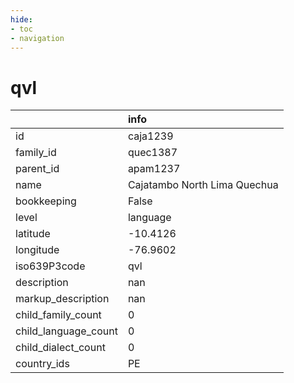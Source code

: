 ```yaml
---
hide:
- toc
- navigation
---
```

# qvl
|                      | info                         |
|:---------------------|:-----------------------------|
| id                   | caja1239                     |
| family_id            | quec1387                     |
| parent_id            | apam1237                     |
| name                 | Cajatambo North Lima Quechua |
| bookkeeping          | False                        |
| level                | language                     |
| latitude             | -10.4126                     |
| longitude            | -76.9602                     |
| iso639P3code         | qvl                          |
| description          | nan                          |
| markup_description   | nan                          |
| child_family_count   | 0                            |
| child_language_count | 0                            |
| child_dialect_count  | 0                            |
| country_ids          | PE                           |